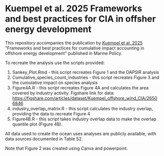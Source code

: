 # Kuempel et al. 2025 Frameworks and best practices for CIA in offsher energy development

This repository accompanies the publication by [Kuempel et al. 2025](https://www.sciencedirect.com/science/article/pii/S0308597X24005712) "Frameworks and best practices for cumulative impact accounting in offshore energy development" published in Marine Policy.

To recreate the analysis use the scripts provided:

1. Sankey_Plot.Rmd - this script recreates Figure 1 and the DAPSIR analysis
2. Cumulative_species_count_industries - this script recreates Figure 3 and the cumulative impact on species analysis
3. Figure4A.R - this script recreates Figure 4A and calculates the area covered by industry activity. Figshare link for data: https://figshare.com/articles/dataset/Kuempel_offshore_wind_CIA/26506846
4. industry_overlap_matrix.R - this script calculates the industry overlap, providing the data to recreate Figure 4
5. Figure4B.R - this script takes industry overlap data to make the overlap quantile plot (Figure 4B).

All data used to create the ocean uses analyses are publicly available, with data sources documented in Table S2.

Note that Figure 2 was created using Canva and powerpoint.
